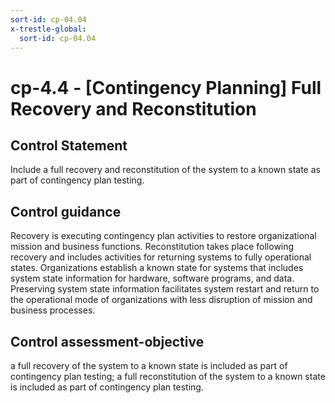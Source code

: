 ```yaml
---
sort-id: cp-04.04
x-trestle-global:
  sort-id: cp-04.04
---
```


# cp-4.4 - \[Contingency Planning\] Full Recovery and Reconstitution

## Control Statement

Include a full recovery and reconstitution of the system to a known state as part of contingency plan testing.

## Control guidance

Recovery is executing contingency plan activities to restore organizational mission and business functions. Reconstitution takes place following recovery and includes activities for returning systems to fully operational states. Organizations establish a known state for systems that includes system state information for hardware, software programs, and data. Preserving system state information facilitates system restart and return to the operational mode of organizations with less disruption of mission and business processes.

## Control assessment-objective

a full recovery of the system to a known state is included as part of contingency plan testing;
a full reconstitution of the system to a known state is included as part of contingency plan testing.
